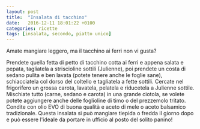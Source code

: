 ```yaml
---
layout: post
title:  "Insalata di tacchino"
date:   2016-12-11 18:01:22 +0100
categories: ricette
tags: [insalata, secondo, piatto unico]
---
```

Amate mangiare leggero, ma il tacchino ai ferri non vi gusta?
<!--continua-->
Prendete quella fetta di petto di tacchino cotta ai ferri e appena salata e pepata, tagliatela a striscioline sottili (Julienne), poi prendete un costa di sedano pulita e ben lavata (potete tenere anche le foglie sane), schiacciatela col dorso del coltello e tagliatela a fette sottili. Cercate nel frigorifero un grossa carota, lavatela, pelatela e riducetela a Julienne sottile. Mischiate tutto (carne, sedano e carota) in una grande ciotola, se volete potete aggiungere anche delle foglioline di timo o del prezzemolo tritato. Condite con olio EVO di buona qualità e aceto di mele o aceto balsamico tradizionale.
Questa insalata si può mangiare tiepida o fredda il giorno dopo e può essere l'ideale da portare in ufficio al posto del solito panino!